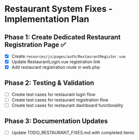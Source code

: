 # Restaurant System Fixes - Implementation Plan

## Phase 1: Create Dedicated Restaurant Registration Page ✅
- [x] Create `resources/js/pages/auth/RestaurantRegister.vue`
- [x] Update RestaurantLogin.vue registration link
- [x] Add restaurant registration route in web.php

## Phase 2: Testing & Validation
- [ ] Create test cases for restaurant login flow
- [ ] Create test cases for restaurant registration flow
- [ ] Create test cases for restaurant dashboard functionality

## Phase 3: Documentation Updates
- [ ] Update TODO_RESTAURANT_FIXES.md with completed items
